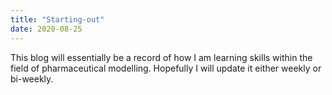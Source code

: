 ```yaml
---
title: "Starting-out"
date: 2020-08-25
---
```


This blog will essentially be a record of how I am learning skills within the field of pharmaceutical modelling.
Hopefully I will update it either weekly or bi-weekly.
